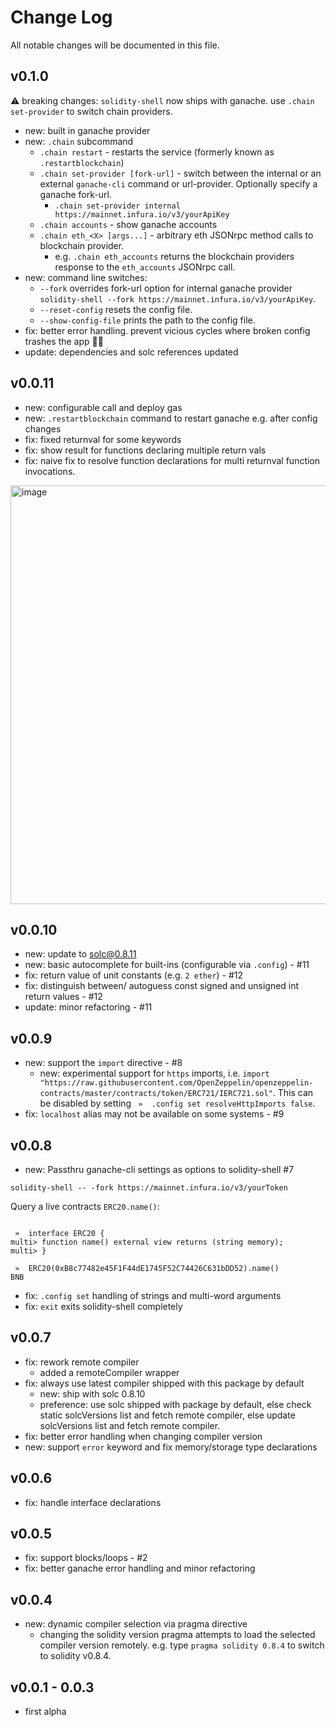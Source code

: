 # Change Log
All notable changes will be documented in this file.

## v0.1.0

⚠️ breaking changes: `solidity-shell` now ships with ganache. use `.chain set-provider` to switch chain providers.

- new: built in ganache provider
- new: `.chain` subcommand
  - `.chain restart` - restarts the service (formerly known as `.restartblockchain`)
  - `.chain set-provider [fork-url]` - switch between the internal or an external `ganache-cli` command or url-provider. Optionally specify a ganache fork-url.
    - ` .chain set-provider internal https://mainnet.infura.io/v3/yourApiKey `
  - `.chain accounts` - show ganache accounts
  - `.chain eth_<X> [args...]` - arbitrary eth JSONrpc method calls to blockchain provider.
    - e.g. `.chain eth_accounts` returns the blockchain providers response to the `eth_accounts` JSONrpc call.
- new: command line switches:
  - `--fork` overrides fork-url option for internal ganache provider `solidity-shell --fork https://mainnet.infura.io/v3/yourApiKey`.
  - `--reset-config` resets the config file.
  - `--show-config-file` prints the path to the config file.
- fix: better error handling. prevent vicious cycles where broken config trashes the app 🤦‍♂️
- update: dependencies and solc references updated

## v0.0.11
- new: configurable call and deploy gas
- new: `.restartblockchain` command to restart ganache e.g. after config changes
- fix: fixed returnval for some keywords
- fix: show result for functions declaring multiple return vals
- fix: naive fix to resolve function declarations for multi returnval function invocations.

<img width="670" alt="image" src="https://user-images.githubusercontent.com/2865694/157049887-d8e8f763-94e4-43fa-bf23-042e2bbe90d9.png">

## v0.0.10
- new: update to solc@0.8.11
- new: basic autocomplete for built-ins (configurable via `.config`) - #11
- fix: return value of unit constants (e.g. `2 ether`) - #12
- fix: distinguish between/ autoguess const signed and unsigned int return values - #12
- update: minor refactoring - #11

## v0.0.9
- new: support the `import` directive - #8
  - new: experimental support for `https` imports, i.e. `import "https://raw.githubusercontent.com/OpenZeppelin/openzeppelin-contracts/master/contracts/token/ERC721/IERC721.sol"`. This can be disabled by setting ` »  .config set resolveHttpImports false`.
- fix: `localhost` alias may not be available on some systems - #9

## v0.0.8
- new: Passthru ganache-cli settings as options to solidity-shell #7
```shell
solidity-shell -- -fork https://mainnet.infura.io/v3/yourToken
```

Query a live contracts `ERC20.name()`:
```solidity

 »  interface ERC20 {
multi> function name() external view returns (string memory);
multi> }
 
 »  ERC20(0xB8c77482e45F1F44dE1745F52C74426C631bDD52).name()
BNB

```
- fix: `.config set` handling of strings and multi-word arguments
- fix: `exit` exits solidity-shell completely

## v0.0.7
- fix: rework remote compiler
  - added a remoteCompiler wrapper
- fix: always use latest compiler shipped with this package by default
  - new: ship with solc 0.8.10
  - preference: use solc shipped with package by default, else check static solcVersions list and fetch remote compiler, else update solcVersions list and fetch remote compiler.
- fix: better error handling when changing compiler version
- new: support `error` keyword and fix memory/storage type declarations

## v0.0.6
- fix: handle interface declarations

## v0.0.5
- fix: support blocks/loops - #2
- fix: better ganache error handling and minor refactoring

## v0.0.4
- new: dynamic compiler selection via pragma directive
  - changing the solidity version pragma attempts to load the selected compiler version remotely. e.g. type `pragma solidity 0.8.4` to switch to solidity v0.8.4.

## v0.0.1 - 0.0.3

- first alpha
